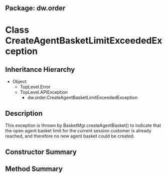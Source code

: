 ## Package: dw.order

# Class CreateAgentBasketLimitExceededException

## Inheritance Hierarchy

- Object
  - TopLevel.Error
  - TopLevel.APIException
    - dw.order.CreateAgentBasketLimitExceededException

## Description

This exception is thrown by BasketMgr.createAgentBasket() to indicate that the open agent basket limit for the current session customer is already reached, and therefore no new agent basket could be created.

## Constructor Summary

## Method Summary